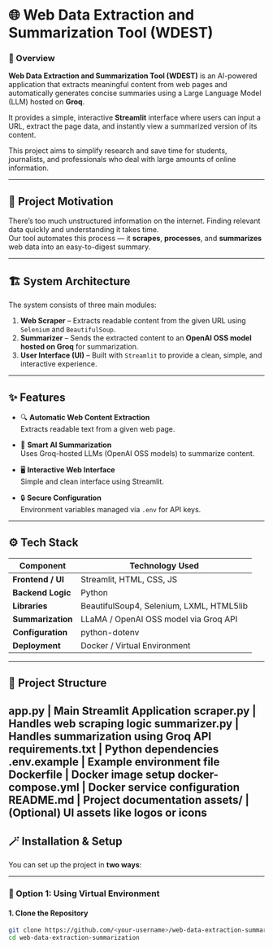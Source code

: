 # 🌐 Web Data Extraction and Summarization Tool (WDEST)

### 🚀 Overview

**Web Data Extraction and Summarization Tool (WDEST)** is an AI-powered application that extracts meaningful content from web pages and automatically generates concise summaries using a Large Language Model (LLM) hosted on **Groq**.  

It provides a simple, interactive **Streamlit** interface where users can input a URL, extract the page data, and instantly view a summarized version of its content.  

This project aims to simplify research and save time for students, journalists, and professionals who deal with large amounts of online information.

---

## 🧠 Project Motivation

There’s too much unstructured information on the internet. Finding relevant data quickly and understanding it takes time.  
Our tool automates this process — it **scrapes**, **processes**, and **summarizes** web data into an easy-to-digest summary.

---

## 🏗️ System Architecture

The system consists of three main modules:

1. **Web Scraper** – Extracts readable content from the given URL using `Selenium` and `BeautifulSoup`.
2. **Summarizer** – Sends the extracted content to an **OpenAI OSS model hosted on Groq** for summarization.
3. **User Interface (UI)** – Built with `Streamlit` to provide a clean, simple, and interactive experience.

---

## ✨ Features

- 🔍 **Automatic Web Content Extraction**  
  Extracts readable text from a given web page.
  
- 🧩 **Smart AI Summarization**  
  Uses Groq-hosted LLMs (OpenAI OSS models) to summarize content.

- 🖥️ **Interactive Web Interface**  
  Simple and clean interface using Streamlit.

- 🔒 **Secure Configuration**  
  Environment variables managed via `.env` for API keys.

---

## ⚙️ Tech Stack

| Component | Technology Used |
|------------|----------------|
| **Frontend / UI** | Streamlit, HTML, CSS, JS |
| **Backend Logic** | Python |
| **Libraries** | BeautifulSoup4, Selenium, LXML, HTML5lib |
| **Summarization** | LLaMA / OpenAI OSS model via Groq API |
| **Configuration** | python-dotenv |
| **Deployment** | Docker / Virtual Environment |

---
## 🧩 Project Structure
 **app.py** | Main Streamlit Application
 **scraper.py** | Handles web scraping logic
 **summarizer.py** | Handles summarization using Groq API
 **requirements.txt** | Python dependencies
 **.env.example** | Example environment file
 **Dockerfile** | Docker image setup
 **docker-compose.yml** | Docker service configuration
 **README.md** | Project documentation
 **assets/** | (Optional) UI assets like logos or icons
---

## 🪄 Installation & Setup

You can set up the project in **two ways**:

---

### 🧱 Option 1: Using Virtual Environment

#### 1. Clone the Repository
```bash
git clone https://github.com/<your-username>/web-data-extraction-summarization.git
cd web-data-extraction-summarization


